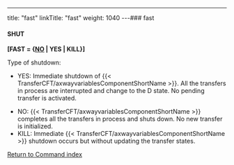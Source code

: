 ---
title: "fast"
linkTitle: "fast"
weight: 1040
---### fast

#### SHUT

****[FAST = {<u>NO</u> &#124; YES &#124; KILL}]****

Type of shutdown:

- YES: Immediate shutdown of {{< TransferCFT/axwayvariablesComponentShortName >}}.
    All the transfers in process are interrupted and change
    to the D state. No pending transfer is activated.

<!-- -->

- NO: {{< TransferCFT/axwayvariablesComponentShortName >}} completes all the transfers
    in process and shuts down. No new transfer is initialized.
- KILL: Immediate {{< TransferCFT/axwayvariablesComponentShortName >}} shutdown occurs
    but without updating the transfer states.

[Return to Command index](../../)
